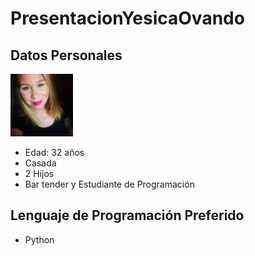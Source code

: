 # PresentacionYesicaOvando

## Datos Personales
![Este soy yo](./img/kuky.p.presetacion.jpg)

- Edad: 32 años
- Casada
- 2 Hijos
- Bar tender y Estudiante de Programación

## Lenguaje de Programación Preferido
- Python 



